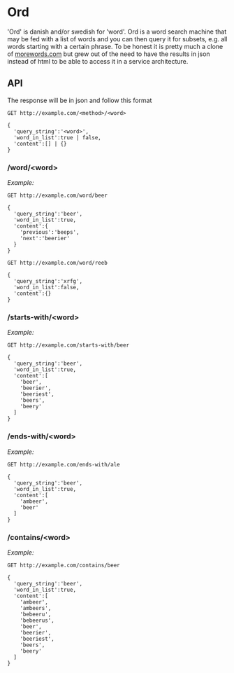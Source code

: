 # Ord

'Ord' is danish and/or swedish for 'word'. Ord is a word search machine that may be fed with a list of words and you can then query it for subsets, e.g. all words starting with a certain phrase. To be honest it is pretty much a clone of [morewords.com](http://www.morewords.com/) but grew out of the need to have the results in json instead of html to be able to access it in a service architecture.

## API

The response will be in json and follow this format

    GET http://example.com/<method>/<word>

    {
      'query_string':'<word>',
      'word_in_list':true | false,
      'content':[] | {}
    }

### /word/&lt;word&gt;
  
_Example:_

    GET http://example.com/word/beer

    {
      'query_string':'beer',
      'word_in_list':true,
      'content':{
        'previous':'beeps',
        'next':'beerier'
      }
    }
    
    GET http://example.com/word/reeb

    {
      'query_string':'xrfg',
      'word_in_list':false,
      'content':{}
    }
    
  
### /starts-with/&lt;word&gt;
  
_Example:_

    GET http://example.com/starts-with/beer

    {
      'query_string':'beer',
      'word_in_list':true,
      'content':[
        'beer',
        'beerier',
        'beeriest',
        'beers',
        'beery'
      ]
    }
  
### /ends-with/&lt;word&gt;

_Example:_

    GET http://example.com/ends-with/ale

    {
      'query_string':'beer',
      'word_in_list':true,
      'content':[
        'ambeer',
        'beer'
      ]
    } 
  
### /contains/&lt;word&gt;
  
_Example:_

    GET http://example.com/contains/beer

    {
      'query_string':'beer',
      'word_in_list':true,
      'content':[
        'ambeer',
        'ambeers',
        'bebeeru',
        'bebeerus',
        'beer',
        'beerier',
        'beeriest',
        'beers',
        'beery'
      ]
    }
    
